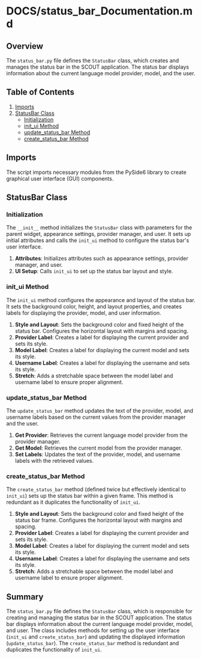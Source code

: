 # DOCS/status_bar_Documentation.md

## Overview

The `status_bar.py` file defines the `StatusBar` class, which creates and manages the status bar in the SCOUT application. The status bar displays information about the current language model provider, model, and the user.

## Table of Contents

1. [Imports](#imports)
2. [StatusBar Class](#statusbar-class)
    - [Initialization](#initialization)
    - [init_ui Method](#init_ui-method)
    - [update_status_bar Method](#update_status_bar-method)
    - [create_status_bar Method](#create_status_bar-method)

## Imports

The script imports necessary modules from the PySide6 library to create graphical user interface (GUI) components.

## StatusBar Class

### Initialization

The `__init__` method initializes the `StatusBar` class with parameters for the parent widget, appearance settings, provider manager, and user. It sets up initial attributes and calls the `init_ui` method to configure the status bar's user interface.

1. **Attributes**: Initializes attributes such as appearance settings, provider manager, and user.
2. **UI Setup**: Calls `init_ui` to set up the status bar layout and style.

### init_ui Method

The `init_ui` method configures the appearance and layout of the status bar. It sets the background color, height, and layout properties, and creates labels for displaying the provider, model, and user information.

1. **Style and Layout**: Sets the background color and fixed height of the status bar. Configures the horizontal layout with margins and spacing.
2. **Provider Label**: Creates a label for displaying the current provider and sets its style.
3. **Model Label**: Creates a label for displaying the current model and sets its style.
4. **Username Label**: Creates a label for displaying the username and sets its style.
5. **Stretch**: Adds a stretchable space between the model label and username label to ensure proper alignment.

### update_status_bar Method

The `update_status_bar` method updates the text of the provider, model, and username labels based on the current values from the provider manager and the user.

1. **Get Provider**: Retrieves the current language model provider from the provider manager.
2. **Get Model**: Retrieves the current model from the provider manager.
3. **Set Labels**: Updates the text of the provider, model, and username labels with the retrieved values.

### create_status_bar Method

The `create_status_bar` method (defined twice but effectively identical to `init_ui`) sets up the status bar within a given frame. This method is redundant as it duplicates the functionality of `init_ui`.

1. **Style and Layout**: Sets the background color and fixed height of the status bar frame. Configures the horizontal layout with margins and spacing.
2. **Provider Label**: Creates a label for displaying the current provider and sets its style.
3. **Model Label**: Creates a label for displaying the current model and sets its style.
4. **Username Label**: Creates a label for displaying the username and sets its style.
5. **Stretch**: Adds a stretchable space between the model label and username label to ensure proper alignment.

## Summary

The `status_bar.py` file defines the `StatusBar` class, which is responsible for creating and managing the status bar in the SCOUT application. The status bar displays information about the current language model provider, model, and user. The class includes methods for setting up the user interface (`init_ui` and `create_status_bar`) and updating the displayed information (`update_status_bar`). The `create_status_bar` method is redundant and duplicates the functionality of `init_ui`.